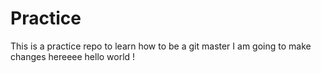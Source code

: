 # Practice
This is a practice repo to learn how to be a git master
I am going to make changes hereeee hello world ! 
